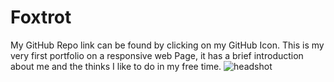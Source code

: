 # Foxtrot
My GitHub Repo link can be found by clicking on my GitHub Icon.
This is my very first portfolio on a responsive web Page, it has a brief introduction about me and the thinks I like to do in my free time. 
![headshot](https://user-images.githubusercontent.com/92462575/194947043-1ad09763-4ac2-4e9b-8edf-a043252ac082.jpg)

